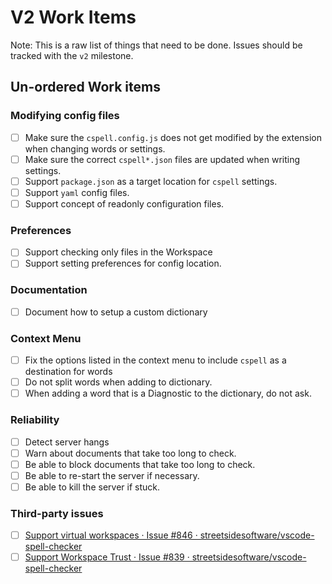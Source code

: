 # V2 Work Items

Note: This is a raw list of things that need to be done.
Issues should be tracked with the `v2` milestone.

## Un-ordered Work items

### Modifying config files

-   [ ] Make sure the `cspell.config.js` does not get modified by the extension when changing words or settings.
-   [ ] Make sure the correct `cspell*.json` files are updated when writing settings.
-   [ ] Support `package.json` as a target location for `cspell` settings.
-   [ ] Support `yaml` config files.
-   [ ] Support concept of readonly configuration files.

### Preferences

-   [ ] Support checking only files in the Workspace
-   [ ] Support setting preferences for config location.

### Documentation

-   [ ] Document how to setup a custom dictionary

### Context Menu

-   [ ] Fix the options listed in the context menu to include `cspell` as a destination for words
-   [ ] Do not split words when adding to dictionary.
-   [ ] When adding a word that is a Diagnostic to the dictionary, do not ask.

### Reliability

-   [ ] Detect server hangs
-   [ ] Warn about documents that take too long to check.
-   [ ] Be able to block documents that take too long to check.
-   [ ] Be able to re-start the server if necessary.
-   [ ] Be able to kill the server if stuck.

### Third-party issues

-   [ ] [Support virtual workspaces · Issue #846 · streetsidesoftware/vscode-spell-checker](https://github.com/streetsidesoftware/vscode-spell-checker/issues/846)
-   [ ] [Support Workspace Trust · Issue #839 · streetsidesoftware/vscode-spell-checker](https://github.com/streetsidesoftware/vscode-spell-checker/issues/839)
